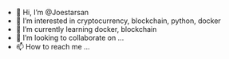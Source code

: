 - 👋 Hi, I’m @Joestarsan
- 👀 I’m interested in cryptocurrency, blockchain, python, docker
- 🌱 I’m currently learning docker, blockchain
- 💞️ I’m looking to collaborate on ...
- 📫 How to reach me ...

<!---
Joestarsan/Joestarsan is a ✨ special ✨ repository because its `README.md` (this file) appears on your GitHub profile.
You can click the Preview link to take a look at your changes.
--->
